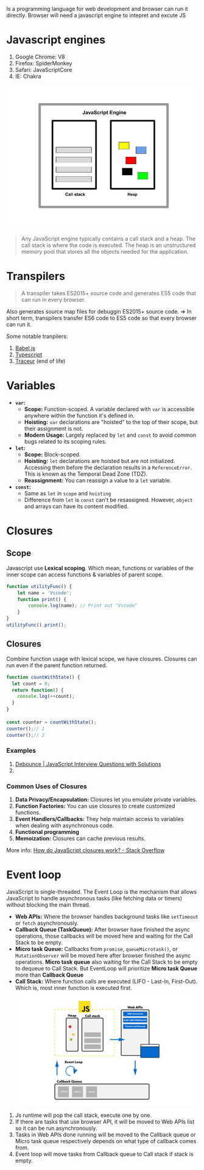 Is a programming language for web development and browser can run it directly. 
Browser will need a javascript engine to intepret and excute JS

# Javascript engines
1. Google Chrome: V8
2. Firefox: SpiderMonkey
3. Safari: JavaScriptCore
4. IE: Chakra

![javascript-engine](https://raw.githubusercontent.com/punkrocker178/notes-vault/refs/heads/main/img/javascript-engine.jpeg)

> Any JavaScript engine typically contains a call stack and a heap. The call stack is where the code is executed. The heap is an unstructured memory pool that stores all the objects needed for the application.

# Transpilers

> A transpiler takes ES2015+ source code and generates ES5 code that can run in every browser. 

Also generates source map files for debuggin ES2015+ source code.
=> In short term, transpilers transfer ES6 code to ES5 code so that every browser can run it.

Some notable tranpilers:
1. [Babel.js](https://babeljs.io/docs/)
2. [Typescript](https://code.visualstudio.com/docs)
3. [Traceur](https://github.com/google/traceur-compiler) (end of life)

# Variables
- **`var`:**
    - **Scope:** Function-scoped. A variable declared with `var` is accessible anywhere within the function it's defined in.
    - **Hoisting:** `var` declarations are "hoisted" to the top of their scope, but their assignment is not.
    - **Modern Usage:** Largely replaced by `let` and `const` to avoid common bugs related to its scoping rules.
- **`let`:**
    - **Scope:** Block-scoped.
    - **Hoisting:** `let` declarations are hoisted but are not initialized. Accessing them before the declaration results in a `ReferenceError`. This is known as the Temporal Dead Zone (TDZ).
    - **Reassignment:** You can reassign a value to a `let` variable.
- **`const`:**
	- Same as `let` in `scope` and `hoisting`
    - Difference from `let` is `const` can't be resassigned. However, `object` and arrays can have its content modified.

# Closures
## Scope
Javascript use **Lexical scoping**. Which mean, functions or variables of the inner scope can access functions & variables of parent scope.
```javascript
function utilityFunc() {
	let name = 'Vscode';
	function print() {
		console.log(name); // Print out "Vscode"
	}
}
utilityFunc().print();
```

## Closures
Combine function usage with lexical scope, we have closures. Closures can run even if the parent function returned.
```javascript
function countWithState() {
  let count = 0;
  return function() {
    console.log(++count);
  }
}

const counter = countWithState();
counter();// 1
counter();// 2
```
### Examples
1. [Debounce | JavaScript Interview Questions with Solutions](https://www.greatfrontend.com/interviews/study/gfe75/questions/javascript/debounce)
2. 
###  Common Uses of Closures
1. **Data Privacy/Encapsulation:** Closures let you emulate private variables.
2. **Function Factories:** You can use closures to create customized functions.
3. **Event Handlers/Callbacks:** They help maintain access to variables when dealing with asynchronous code.
4. **Functional programming**
5. **Memoization:** Closures can cache previous results.

More info: [How do JavaScript closures work? - Stack Overflow](https://stackoverflow.com/questions/111102/how-do-javascript-closures-work?rq=2)
# Event loop
JavaScript is single-threaded. The Event Loop is the mechanism that allows JavaScript to handle asynchronous tasks (like fetching data or timers) without blocking the main thread.
- **Web APIs:** Where the browser handles background tasks like `setTimeout` or `fetch` asynchronously.
- **Callback Queue (TaskQueue):** After browser have finished the async operations, those callbacks will be moved here and waiting for the Call Stack to be empty.
- **Micro task Queue:** Callbacks from `promise`, `queueMicrotask()`, or `MutationObserver` will be moved here after browser finished the async operations. **Micro task queue** also waiting for the Call Stack to be empty to dequeue to Call Stack. But EventLoop will prioritize **Micro task Queue** more than **Callback Queue**
- **Call Stack:** Where function calls are executed (LIFO - Last-In, First-Out). Which is, most inner function is executed first.
![Event loop](https://raw.githubusercontent.com/punkrocker178/notes-vault/refs/heads/main/img/Event-loop.png)

1. Js runtime will pop the call stack, execute one by one.
2. If there are tasks that use browser API, it will be moved to Web APIs list so it can be run asynchronously.
3. Tasks in Web APIs done running will be moved to the Callback queue or Micro task queue respectively depends on what type of callback comes from.
4. Event loop will move tasks from Callback queue to Call stack if stack is empty.